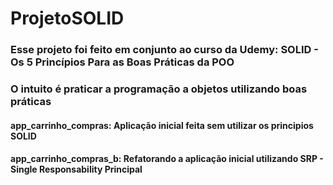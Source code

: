 # ProjetoSOLID

### Esse projeto foi feito em conjunto ao curso da Udemy: SOLID - Os 5 Princípios Para as Boas Práticas da POO
### O intuito é praticar a programação a objetos utilizando boas práticas

#### app_carrinho_compras: Aplicação inicial feita sem utilizar os principios SOLID
#### app_carrinho_compras_b: Refatorando a aplicação inicial utilizando SRP - Single Responsability Principal
